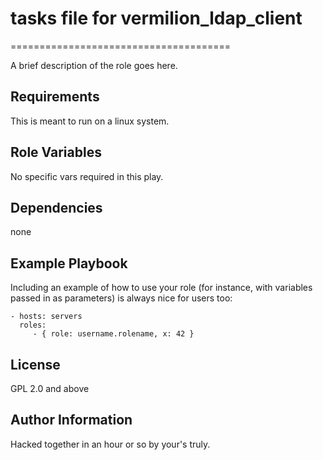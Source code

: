 # tasks file for vermilion_ldap_client
======================================

A brief description of the role goes here.

Requirements
------------

This is meant to run on a linux system.

Role Variables
--------------

No specific vars required in this play.

Dependencies
------------

none

Example Playbook
----------------

Including an example of how to use your role (for instance, with variables passed in as parameters) is always nice for users too:

    - hosts: servers
      roles:
         - { role: username.rolename, x: 42 }

License
-------

GPL 2.0 and above

Author Information
------------------

Hacked together in an hour or so by your's truly.
